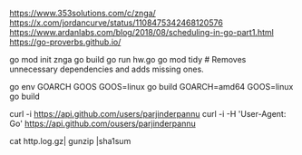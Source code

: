 https://www.353solutions.com/c/znga/
https://x.com/jordancurve/status/1108475342468120576
https://www.ardanlabs.com/blog/2018/08/scheduling-in-go-part1.html
https://go-proverbs.github.io/

go mod init znga
go build 
go run hw.go
go mod tidy # Removes unnecessary dependencies and adds missing ones.

<!-- 
    Go executable is big in size because 
    -- it is not just your code
    -- go run time
    -- garbage collector 
    -- scheduler 
    -- runtime information
-->
<!-- you can build exec for mac, linux by changing GOARCH GOOS -->

go env GOARCH GOOS
GOOS=linux go build
GOARCH=amd64 GOOS=linux go build

curl -i https://api.github.com/users/parjinderpannu
curl -i -H 'User-Agent: Go' https://api.github.com/ousers/parjinderpannu

cat http.log.gz| gunzip |sha1sum